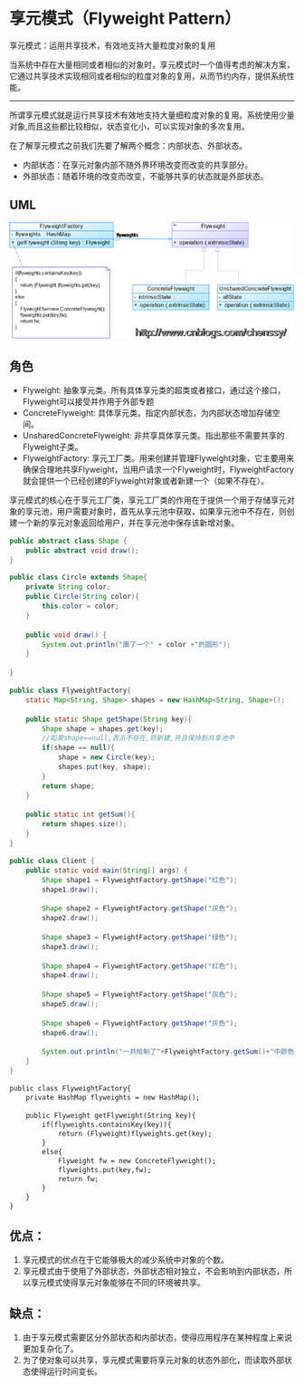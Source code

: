 # 享元模式（Flyweight Pattern）

享元模式：运用共享技术，有效地支持大量粒度对象的复用

当系统中存在大量相同或者相似的对象时，享元模式时一个值得考虑的解决方案，它通过共享技术实现相同或者相似的粒度对象的复用，从而节约内存，提供系统性能。

------

所谓享元模式就是运行共享技术有效地支持大量细粒度对象的复用。系统使用少量对象,而且这些都比较相似，状态变化小，可以实现对象的多次复用。 

在了解享元模式之前我们先要了解两个概念：内部状态、外部状态。

- 内部状态：在享元对象内部不随外界环境改变而改变的共享部分。
- 外部状态：随着环境的改变而改变，不能够共享的状态就是外部状态。

## UML
![](assets/5bb9825adf2d6.png)

## 角色

- Flyweight: 抽象享元类。所有具体享元类的超类或者接口，通过这个接口，Flyweight可以接受并作用于外部专题        
- ConcreteFlyweight: 具体享元类。指定内部状态，为内部状态增加存储空间。        
- UnsharedConcreteFlyweight: 非共享具体享元类。指出那些不需要共享的Flyweight子类。        
- FlyweightFactory: 享元工厂类。用来创建并管理Flyweight对象，它主要用来确保合理地共享Flyweight，当用户请求一个Flyweight时，FlyweightFactory就会提供一个已经创建的Flyweight对象或者新建一个（如果不存在）。 

 享元模式的核心在于享元工厂类，享元工厂类的作用在于提供一个用于存储享元对象的享元池，用户需要对象时，首先从享元池中获取，如果享元池中不存在，则创建一个新的享元对象返回给用户，并在享元池中保存该新增对象。 

```java
public abstract class Shape {
    public abstract void draw();
}
```



```java
public class Circle extends Shape{
    private String color;
    public Circle(String color){
        this.color = color;
    }

    public void draw() {
        System.out.println("画了一个" + color +"的圆形");
    }
    
}
```

```java
public class FlyweightFactory{
    static Map<String, Shape> shapes = new HashMap<String, Shape>();
    
    public static Shape getShape(String key){
        Shape shape = shapes.get(key);
        //如果shape==null,表示不存在,则新建,并且保持到共享池中
        if(shape == null){
            shape = new Circle(key);
            shapes.put(key, shape);
        }
        return shape;
    }
    
    public static int getSum(){
        return shapes.size();
    }
}
```

```java
public class Client {
    public static void main(String[] args) {
        Shape shape1 = FlyweightFactory.getShape("红色");
        shape1.draw();
        
        Shape shape2 = FlyweightFactory.getShape("灰色");
        shape2.draw();
        
        Shape shape3 = FlyweightFactory.getShape("绿色");
        shape3.draw();
        
        Shape shape4 = FlyweightFactory.getShape("红色");
        shape4.draw();
        
        Shape shape5 = FlyweightFactory.getShape("灰色");
        shape5.draw();
        
        Shape shape6 = FlyweightFactory.getShape("灰色");
        shape6.draw();
        
        System.out.println("一共绘制了"+FlyweightFactory.getSum()+"中颜色的圆形");
    }
}
```



```
public class FlyweightFactory{
    private HashMap flyweights = new HashMap();
    
    public Flyweight getFlyweight(String key){
        if(flyweights.containsKey(key)){
            return (Flyweight)flyweights.get(key);
        }
        else{
            Flyweight fw = new ConcreteFlyweight();
            flyweights.put(key,fw);
            return fw;
        }
    }
}
```

## 优点：

1. 享元模式的优点在于它能够极大的减少系统中对象的个数。
2. 享元模式由于使用了外部状态，外部状态相对独立，不会影响到内部状态，所以享元模式使得享元对象能够在不同的环境被共享。

## 缺点：

1. 由于享元模式需要区分外部状态和内部状态，使得应用程序在某种程度上来说更加复杂化了。
2. 为了使对象可以共享，享元模式需要将享元对象的状态外部化，而读取外部状态使得运行时间变长。